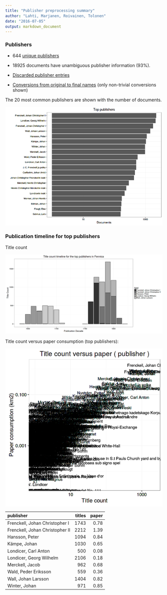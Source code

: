 ```yaml
---
title: "Publisher preprocessing summary"
author: "Lahti, Marjanen, Roivainen, Tolonen"
date: "2016-07-05"
output: markdown_document
---
```



### Publishers

 * 644 [unique publishers](output.tables/publisher_accepted.csv)

 * 18925 documents have unambiguous publisher information (93%). 

 * [Discarded publisher entries](output.tables/publisher_discarded.csv)

 * [Conversions from original to final names](output.tables/publisher_conversion_nontrivial.csv) (only non-trivial conversions shown)


The 20 most common publishers are shown with the number of documents. 

![plot of chunk summarypublisher2](figure_201606_Krakow/summarypublisher2-1.png)

### Publication timeline for top publishers

Title count

![plot of chunk summaryTop10pubtimeline](figure_201606_Krakow/summaryTop10pubtimeline-1.png)



Title count versus paper consumption (top publishers):

![plot of chunk publishertitlespapers](figure_201606_Krakow/publishertitlespapers-1.png)

|publisher                       | titles| paper|
|:-------------------------------|------:|-----:|
|Frenckell, Johan Christopher I  |   1743|  0.78|
|Frenckell, Johan Christopher II |   2212|  1.39|
|Hansson, Peter                  |   1094|  0.84|
|Kämpe, Johan                    |   1030|  0.65|
|Londicer, Carl Anton            |    500|  0.08|
|Londicer, Georg Wilhelm         |   2106|  0.18|
|Merckell, Jacob                 |    962|  0.68|
|Wald, Peder Eriksson            |    559|  0.36|
|Wall, Johan Larsson             |   1404|  0.82|
|Winter, Johan                   |    971|  0.85|

